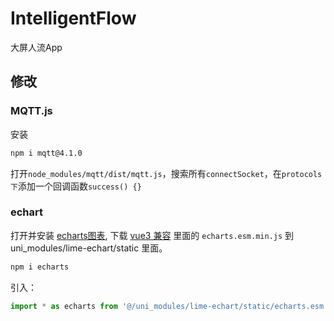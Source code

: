 # IntelligentFlow
 大屏人流App

## 修改
### MQTT.js
安装
```bash
npm i mqtt@4.1.0
```
打开`node_modules/mqtt/dist/mqtt.js`，搜索所有`connectSocket`，在`protocols下`添加一个回调函数`success() {}`
### echart
打开并安装 [echarts图表](https://ext.dcloud.net.cn/plugin?id=4899), 下载 [vue3 兼容](https://github.com/apache/echarts/tree/master/dist) 里面的 `echarts.esm.min.js` 到 uni_modules/lime-echart/static 里面。
```bash
npm i echarts
```
引入：
```js
import * as echarts from '@/uni_modules/lime-echart/static/echarts.esm.min.js';
```